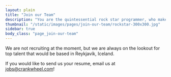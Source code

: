 ```yaml
---
layout: plain
title: "Join our Team"
description: "You are the quintessential rock star programmer, who makes progress 10x faster than most programmers do. You learn fast, and even if you don’t know a programming language or environment, you can get up to speed with it in a matter of days and become highly productive in a matter of weeks."
thumbnail: "/static/images/pages/join-our-team/rockstar-300x300.jpg"
sidebar: true
body_class: "page_join-our-team"
---
```


We are not recruiting at the moment, but we are always on the lookout for
top talent that would be based in Reykjavík, Iceland.

If you would like to send us your resume, email us at
[jobs@crankwheel.com](mailto:jobs@crankwheel.com)!
